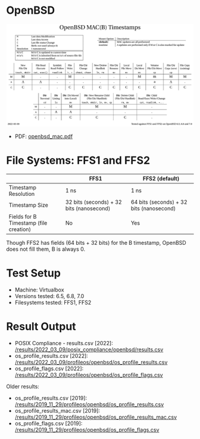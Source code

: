 # OpenBSD

![OpenBSD MACB](https://raw.githubusercontent.com/yaps8/yaps8.github.io/master/os_timestamps/2022-03-09/openbsd_mac.png)

- PDF: [openbsd_mac.pdf](https://github.com/QuoSecGmbH/os_timestamps/releases/download/2022-03-03/openbsd_mac.pdf)


# File Systems: FFS1 and FFS2

|                      | FFS1 | FFS2 (default) |
|----------------------|------|------|
| Timestamp Resolution | 1 ns | 1 ns |
| Timestamp Size       | 32 bits (seconds) + 32 bits (nanosecond) | 64 bits (seconds) + 32 bits (nanosecond)     |
| Fields for B Timestamp (file creation)            |  No  | Yes  |

Though FFS2 has fields (64 bits + 32 bits) for the B timestamp, OpenBSD does not fill them, B is always 0.

# Test Setup

- Machine: Virtualbox
- Versions tested: 6.5, 6.8, 7.0
- Filesystems tested: FFS1, FFS2

# Result Output

- POSIX Compliance - results.csv [2022]: [/results/2022_03_09/posix_compliance/openbsd/results.csv](/results/2022_03_09/posix_compliance/openbsd/results.csv)
- os_profile_results.csv [2022]: [/results/2022_03_09/profileos/openbsd/os_profile_results.csv](/results/2022_03_09/profileos/openbsd/os_profile_results.csv)
- os_profile_flags.csv [2022]: [/results/2022_03_09/profileos/openbsd/os_profile_flags.csv](/results/2022_03_09/profileos/openbsd/os_profile_flags.csv)

Older results:

- os_profile_results.csv [2019]: [/results/2019_11_29/profileos/openbsd/os_profile_results.csv](/results/2019_11_29/profileos/openbsd/os_profile_results.csv)
- os_profile_results_mac.csv [2019]: [/results/2019_11_29/profileos/openbsd/os_profile_results_mac.csv](/results/2019_11_29/profileos/openbsd/os_profile_results_mac.csv)
- os_profile_flags.csv [2019]: [/results/2019_11_29/profileos/openbsd/os_profile_flags.csv](/results/2019_11_29/profileos/openbsd/os_profile_flags.csv)
